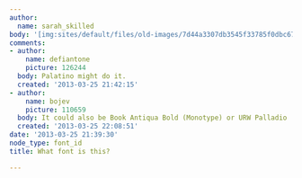 ```yaml
---
author:
  name: sarah_skilled
body: '[img:sites/default/files/old-images/7d44a3307db3545f33785f0dbc67cf5f_5318.jpg]'
comments:
- author:
    name: defiantone
    picture: 126244
  body: Palatino might do it.
  created: '2013-03-25 21:42:15'
- author:
    name: bojev
    picture: 110659
  body: It could also be Book Antiqua Bold (Monotype) or URW Palladio
  created: '2013-03-25 22:08:51'
date: '2013-03-25 21:39:30'
node_type: font_id
title: What font is this?

---
```

